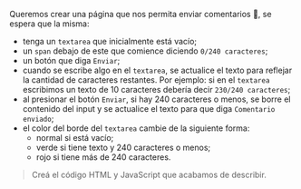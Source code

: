 Queremos crear una página que nos permita enviar comentarios :speech_balloon:, se espera que la misma:

- tenga un `textarea` que inicialmente está vacío;
- un `span` debajo de este que comience diciendo `0/240 caracteres`;
- un botón que diga `Enviar`;
- cuando se escribe algo en el `textarea`, se actualice el texto para reflejar la cantidad de caracteres restantes. Por ejemplo: si en el `textarea` escribimos un texto de 10 caracteres debería decir `230/240 caracteres`;
- al presionar el botón `Enviar`, si hay 240 caracteres o menos, se borre el contenido del input y se actualice el texto para que diga `Comentario enviado`;
- el color del borde del `textarea` cambie de la siguiente forma:
  - normal si está vacío;
  - verde si tiene texto y 240 caracteres o menos;
  - rojo si tiene más de 240 caracteres.

> Creá el código HTML y JavaScript que acabamos de describir.